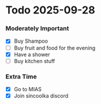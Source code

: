 # Todo 2025-09-28
### Moderately Important
- [x] Buy Shampoo
- [ ] Buy fruit and food for the evening
- [x] Have a shower
- [ ] Buy kitchen stuff
### Extra Time
- [x] Go to MIAS
- [x] Join sincoolka discord